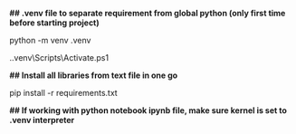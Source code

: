 **## .venv file to separate requirement from global python (only first time before starting project)**

python -m venv .venv

.\.venv\Scripts\Activate.ps1

**## Install all libraries from text file in one go**

pip install -r requirements.txt

**## If working with python notebook ipynb file, make sure kernel is set to .venv interpreter**
